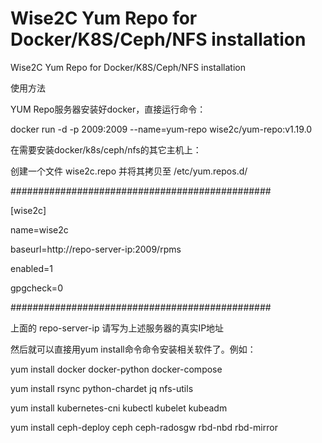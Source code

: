 # Wise2C Yum Repo for Docker/K8S/Ceph/NFS installation
Wise2C Yum Repo for Docker/K8S/Ceph/NFS installation

使用方法

YUM Repo服务器安装好docker，直接运行命令：

docker run -d -p 2009:2009 --name=yum-repo wise2c/yum-repo:v1.19.0

在需要安装docker/k8s/ceph/nfs的其它主机上：

创建一个文件 wise2c.repo 并将其拷贝至 /etc/yum.repos.d/

###############################################

[wise2c]

name=wise2c

baseurl=http://repo-server-ip:2009/rpms

enabled=1

gpgcheck=0

###############################################

上面的 repo-server-ip 请写为上述服务器的真实IP地址

然后就可以直接用yum install命令命令安装相关软件了。例如：

yum install docker docker-python docker-compose

yum install rsync python-chardet jq nfs-utils
  
yum install kubernetes-cni kubectl kubelet kubeadm

yum install ceph-deploy ceph ceph-radosgw rbd-nbd rbd-mirror
